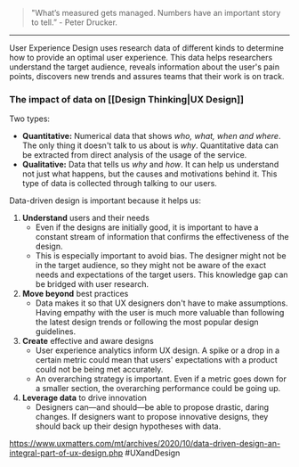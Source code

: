 > "What’s measured gets managed. Numbers have an important story to tell.” \- Peter Drucker.
---

User Experience Design uses research data of different kinds to determine how to provide an optimal user experience. This data helps researchers understand the target audience, reveals information about the user's pain points, discovers new trends and assures teams that their work is on track.

### The impact of data on [[Design Thinking|UX Design]]

 Two types:
 - **Quantitative:** Numerical data that shows _who, what, when and where_. The only thing it doesn't talk to us about is _why_. Quantitative data can be extracted from direct analysis of the usage of the service.
 - **Qualitative:** Data that tells us _why_ and _how_. It can help us understand not just what happens, but the causes and motivations behind it. This type of data is collected through talking to our users.

Data-driven design is important because it helps us:
1.  **Understand** users and their needs
	- Even if the designs are initially good, it is important to have a constant stream of information that confirms the effectiveness of the design.
	- This is especially important to avoid bias. The designer might not be in the target audience, so they might not be aware of the exact needs and expectations of the target users. This knowledge gap can be bridged with user research.
2.  **Move beyond** best practices
	- Data makes it so that UX designers don't have to make assumptions. Having empathy with the user is much more valuable than following the latest design trends or following the most popular design guidelines.
3.  **Create** effective and aware designs
	- User experience analytics inform UX design. A spike or a drop in a certain metric could mean that users' expectations with a product could not be being met accurately.
	- An overarching strategy is important. Even if a metric goes down for a smaller section, the overarching performance could be going up.
4.  **Leverage data** to drive innovation
	- Designers can—and should—be able to propose drastic, daring changes. If designers want to propose innovative designs, they should back up their design hypotheses with data.


https://www.uxmatters.com/mt/archives/2020/10/data-driven-design-an-integral-part-of-ux-design.php
#UXandDesign